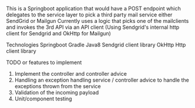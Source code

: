 This is a Springboot application that would have a POST endpoint which delegates to the service layer to pick  a third party mail service either SendGrid or Mailgun
Currently uses a logic that picks one of the mailclients and invokes the 3rd API via an API client (Using Sendgrid's internal http client for Sendgrid and OkHttp for Mailgun)

Technologies
Springboot
Gradle
Java8
Sendgrid client library
OkHttp Http client library


TODO or features to implement
1) Implement the controller and controller advice
2) Handling an exception handling service / controller advice to handle the exceptions thrown from the service
3) Validation of the incoming payload
4) Unit/component testing